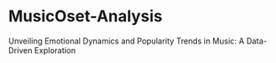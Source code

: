 # MusicOset-Analysis
Unveiling Emotional Dynamics and Popularity Trends in Music: A Data-Driven Exploration
